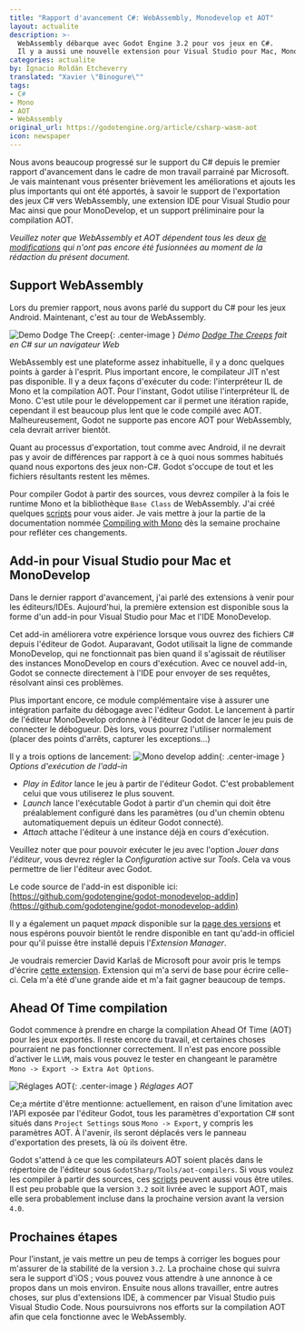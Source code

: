 ```yaml
---
title: "Rapport d'avancement C#: WebAssembly, Monodevelop et AOT"
layout: actualite
description: >-
  WebAssembly débarque avec Godot Engine 3.2 pour vos jeux en C#.
  Il y a aussi une nouvelle extension pour Visual Studio pour Mac, MonoDevelop et un support préliminaire pour la compilation AOT.
categories: actualite
by: Ignacio Roldán Etcheverry 
translated: "Xavier \"Binogure\""
tags:
- C#
- Mono
- AOT
- WebAssembly
original_url: https://godotengine.org/article/csharp-wasm-aot
icon: newspaper
---
```

Nous avons beaucoup progressé sur le support du C# depuis le premier rapport d'avancement dans le cadre de mon travail parrainé par Microsoft. Je vais maintenant vous présenter brièvement les améliorations et ajouts les plus importants qui ont été apportés, à savoir le support de l'exportation des jeux C# vers WebAssembly, une extension IDE pour Visual Studio pour Mac ainsi que pour MonoDevelop, et un support préliminaire pour la compilation AOT.

*Veuillez noter que WebAssembly et AOT dépendent tous les deux [de modifications](https://github.com/godotengine/godot/pull/33603) qui n'ont pas encore été fusionnées au moment de la rédaction du présent document.*

## Support WebAssembly

Lors du premier rapport, nous avons parlé du support du C# pour les jeux Android. Maintenant, c'est au tour de WebAssembly.

![Demo Dodge The Creep](https://godotengine.org/storage/app/media/mono_wasm_demo.opt.gif){: .center-image }
*Démo [Dodge The Creeps](https://github.com/godotengine/godot-demo-projects/tree/master/mono/dodge_the_creeps) fait en C# sur un navigateur Web*

WebAssembly est une plateforme assez inhabituelle, il y a donc quelques points à garder à l'esprit. Plus important encore, le compilateur JIT n'est pas disponible. Il y a deux façons d'exécuter du code: l'interpréteur IL de Mono et la compilation AOT. Pour l'instant, Godot utilise l'interpréteur IL de Mono. C'est utile pour le développement car il permet une itération rapide, cependant il est beaucoup plus lent que le code compilé avec AOT. Malheureusement, Godot ne supporte pas encore AOT pour WebAssembly, cela devrait arriver bientôt.

Quant au processus d'exportation, tout comme avec Android, il ne devrait pas y avoir de différences par rapport à ce à quoi nous sommes habitués quand nous exportons des jeux non-C#. Godot s'occupe de tout et les fichiers résultants restent les mêmes.

Pour compiler Godot à partir des sources, vous devrez compiler à la fois le runtime Mono et la bibliothèque `Base Class` de WebAssembly. J'ai créé quelques [scripts](https://github.com/godotengine/godot-mono-builds) pour vous aider. Je vais mettre à jour la partie de la documentation nommée [Compiling with Mono](https://docs.godotengine.org/fr/latest/development/compiling/compiling_with_mono.html) dès la semaine prochaine pour refléter ces changements.

## Add-in pour Visual Studio pour Mac et MonoDevelop

Dans le dernier rapport d'avancement, j'ai parlé des extensions à venir pour les éditeurs/IDEs. Aujourd'hui, la première extension est disponible sous la forme d'un add-in pour Visual Studio pour Mac et l'IDE MonoDevelop.

Cet add-in améliorera votre expérience lorsque vous ouvrez des fichiers C# depuis l'éditeur de Godot. Auparavant, Godot utilisait la ligne de commande MonoDevelop, qui ne fonctionnait pas bien quand il s'agissait de réutiliser des instances MonoDevelop en cours d'exécution. Avec ce nouvel add-in, Godot se connecte directement à l'IDE pour envoyer de ses requêtes, résolvant ainsi ces problèmes.

Plus important encore, ce module complémentaire vise à assurer une intégration parfaite du débogage avec l'éditeur Godot. Le lancement à partir de l'éditeur MonoDevelop ordonne à l'éditeur Godot de lancer le jeu puis de connecter le débogueur. Dès lors, vous pourrez l'utiliser normalement (placer des points d'arrêts, capturer les exceptions...)

Il y a trois options de lancement:
![Mono develop addin](https://godotengine.org/storage/app/media/monodevelop_addin.png){: .center-image }
*Options d'exécution de l'add-in*

- *Play in Editor* lance le jeu à partir de l'éditeur Godot. C'est probablement celui que vous utiliserez le plus souvent.
- *Launch* lance l'exécutable Godot à partir d'un chemin qui doit être préalablement configuré dans les paramètres (ou d'un chemin obtenu automatiquement depuis un éditeur Godot connecté).
- *Attach* attache l'éditeur à une instance déjà en cours d'exécution.

Veuillez noter que pour pouvoir exécuter le jeu avec l'option *Jouer dans l'éditeur*, vous devrez régler la *Configuration* active sur *Tools*. Cela va vous permettre de lier l'éditeur avec Godot.

Le code source de l'add-in est disponible ici: [https://github.com/godotengine/godot-monodevelop-addin](https://github.com/godotengine/godot-monodevelop-addin)

Il y a également un paquet *mpack* disponible sur la [page des versions](https://github.com/godotengine/godot-monodevelop-addin/releases) et nous espérons pouvoir bientôt le rendre disponible en tant qu'add-in officiel pour qu'il puisse être installé depuis l'*Extension Manager*.

Je voudrais remercier David Karlaš de Microsoft pour avoir pris le temps d'écrire [cette extension](https://github.com/DavidKarlas/GodotExtension). Extension qui m'a servi de base pour écrire celle-ci. Cela m'a été d'une grande aide et m'a fait gagner beaucoup de temps.

## Ahead Of Time compilation

Godot commence à prendre en charge la compilation Ahead Of Time (AOT) pour les jeux exportés. Il reste encore du travail, et certaines choses pourraient ne pas fonctionner correctement. Il n'est pas encore possible d'activer le `LLVM`, mais vous pouvez le tester en changeant le paramètre `Mono -> Export -> Extra Aot Options`.

![Réglages AOT](https://godotengine.org/storage/app/media/mono_aot_settings.png){: .center-image }
*Réglages AOT*

Ce;a mértite d'être mentionne: actuellement, en raison d'une limitation avec l'API exposée par l'éditeur Godot, tous les paramètres d'exportation C# sont situés dans `Project Settings` sous `Mono -> Export`, y compris les paramètres AOT. À l'avenir, ils seront déplacés vers le panneau d'exportation des presets, là où ils doivent être.

Godot s'attend à ce que les compilateurs AOT soient placés dans le répertoire de l'éditeur sous `GodotSharp/Tools/aot-compilers`. Si vous voulez les compiler à partir des sources, ces [scripts](https://github.com/godotengine/godot-mono-builds) peuvent aussi vous être utiles. Il est peu probable que la version `3.2` soit livrée avec le support AOT, mais elle sera probablement incluse dans la prochaine version avant la version `4.0`.

## Prochaines étapes

Pour l'instant, je vais mettre un peu de temps à corriger les bogues pour m'assurer de la stabilité de la version `3.2`. La prochaine chose qui suivra sera le support d'iOS ; vous pouvez vous attendre à une annonce à ce propos dans un mois environ. Ensuite nous allons travailler, entre autres choses, sur plus d'extensions IDE, à commencer par Visual Studio puis Visual Studio Code. Nous poursuivrons nos efforts sur la compilation AOT afin que cela fonctionne avec le WebAssembly.
